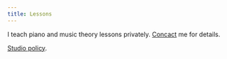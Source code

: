 ```yaml
---
title: Lessons
---
```


I teach piano and music theory lessons privately. [Concact](/contact) me for details.

[Studio policy](/music/studio_policy).
